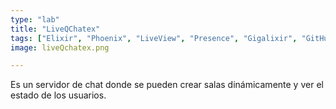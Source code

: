 ```yaml
---
type: "lab"
title: "LiveQChatex"
tags: ["Elixir", "Phoenix", "LiveView", "Presence", "Gigalixir", "GitHub Actions"]
image: liveQchatex.png

---
```


Es un servidor de chat donde se pueden crear salas dinámicamente y ver el estado de los usuarios.